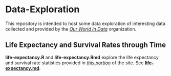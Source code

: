 # Data-Exploration

This repository is intended to host some data exploration of interesting data collected and provided by the [_Our World In Data_](https://ourworldindata.org) organization.

## Life Expectancy and Survival Rates through Time

__life-expectancy.R__ and __life-expectancy.Rmd__ explore the life expectancy and survival rate statistics provided in [_this portion_](https://ourworldindata.org/life-expectancy) of the site.  See [__life-expectancy.md__](https://github.com/hdshea/Data-Exploration/blob/master/life-expectancy.md).
